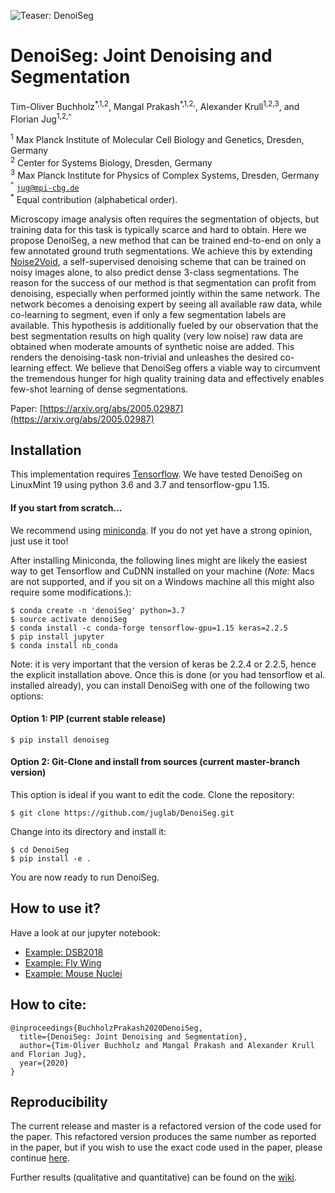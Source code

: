 ![Teaser: DenoiSeg](resources/teaser.png)
# DenoiSeg: Joint Denoising and Segmentation
Tim-Oliver Buchholz<sup>\*,1,2</sup>, Mangal Prakash<sup>\*,1,2,</sup>, Alexander Krull<sup>1,2,3</sup>,
and Florian Jug<sup>1,2,^</sup>

<sup>1</sup> Max Planck Institute of Molecular Cell Biology and Genetics, Dresden, Germany <br />
<sup>2</sup> Center for Systems Biology, Dresden, Germany <br />
<sup>3</sup> Max Planck Institute for Physics of Complex Systems, Dresden, Germany <br />
<sup>^</sup> <code>jug@mpi-cbg.de</code> <br />
<sup>*</sup> Equal contribution (alphabetical order).

Microscopy image analysis often requires the segmentation of objects, 
but training data for this task is typically scarce and hard to obtain.
Here we propose DenoiSeg, a new method that can be trained end-to-end 
on only a few annotated ground truth segmentations. 
We achieve this by extending [Noise2Void](https://github.com/juglab/n2v), 
a self-supervised denoising scheme that can be trained on noisy images alone, 
to also predict dense 3-class segmentations. The reason for the success 
of our method is that segmentation can profit from denoising, especially 
when performed jointly within the same network. The network becomes a 
denoising expert by seeing all available raw data, while  co-learning to 
segment, even if only a few segmentation labels are available. This 
hypothesis is additionally fueled by our observation that the best 
segmentation results on high quality (very low noise) raw data are obtained 
when moderate amounts of synthetic noise are added. This renders the 
denoising-task non-trivial and unleashes the desired co-learning effect.
We believe that DenoiSeg offers a viable way to circumvent the tremendous 
hunger for high quality training data and effectively enables few-shot learning 
of dense segmentations.

Paper: [https://arxiv.org/abs/2005.02987](https://arxiv.org/abs/2005.02987)

## Installation
This implementation requires [Tensorflow](https://www.tensorflow.org/install/).
We have tested DenoiSeg on LinuxMint 19  using python 3.6 and 3.7 and tensorflow-gpu 1.15.

#### If you start from scratch...
We recommend using [miniconda](https://docs.conda.io/en/latest/miniconda.html).
If you do not yet have a strong opinion, just use it too!

After installing Miniconda, the following lines might are likely the easiest way to get Tensorflow and CuDNN installed on your machine (_Note:_ Macs are not supported, and if you sit on a Windows machine all this might also require some modifications.):

```
$ conda create -n 'denoiSeg' python=3.7
$ source activate denoiSeg
$ conda install -c conda-forge tensorflow-gpu=1.15 keras=2.2.5
$ pip install jupyter
$ conda install nb_conda
```

Note: it is very important that the version of keras be 2.2.4 or 2.2.5, hence the explicit installation above.
Once this is done (or you had tensorflow et al. installed already), you can install DenoiSeg with one of the following two options:

#### Option 1: PIP (current stable release) 
```
$ pip install denoiseg
```

#### Option 2: Git-Clone and install from sources (current master-branch version)
This option is ideal if you want to edit the code. Clone the repository:

```
$ git clone https://github.com/juglab/DenoiSeg.git
```
Change into its directory and install it:

```
$ cd DenoiSeg
$ pip install -e .
```
You are now ready to run DenoiSeg.

## How to use it?
Have a look at our jupyter notebook:
* [Example: DSB2018](https://github.com/juglab/DenoiSeg/tree/master/examples/DenoiSeg_2D/DSB2018_DenoiSeg_Example.ipynb)
* [Example: Fly Wing](https://github.com/juglab/DenoiSeg/tree/master/examples/DenoiSeg_2D/FlyWing_DenoiSeg_Example.ipynb)
* [Example: Mouse Nuclei](https://github.com/juglab/DenoiSeg/tree/master/examples/DenoiSeg_2D/MouseNuclei_DenoiSeg_Example.ipynb)

## How to cite:
```
@inproceedings{BuchholzPrakash2020DenoiSeg,
  title={DenoiSeg: Joint Denoising and Segmentation},
  author={Tim-Oliver Buchholz and Mangal Prakash and Alexander Krull and Florian Jug},
  year={2020}
}
```

## Reproducibility
The current release and master is a refactored version of the code used for the paper. 
This refactored version produces the same number as reported in the paper, but if you
wish to use the exact code used in the paper, please continue [here](scripts/reproducibility/README.md).

Further results (qualitative and quantitative) can be found on the [wiki](https://github.com/juglab/DenoiSeg/wiki).
